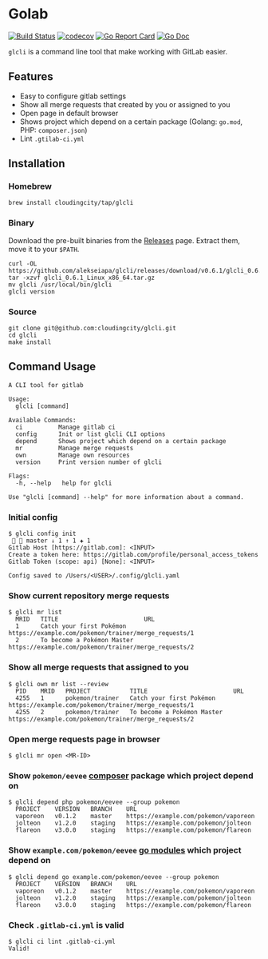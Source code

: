 # Golab

[![Build Status](https://travis-ci.com/cloudingcity/glcli.svg?branch=master)](https://travis-ci.com/cloudingcity/glcli)
[![codecov](https://codecov.io/gh/cloudingcity/glcli/branch/master/graph/badge.svg)](https://codecov.io/gh/cloudingcity/glcli)
[![Go Report Card](https://goreportcard.com/badge/github.com/alekseiapa/glcli)](https://goreportcard.com/report/github.com/alekseiapa/glcli)
[![Go Doc](https://img.shields.io/badge/godoc-reference-blue.svg?style=flat)](http://godoc.org/github.com/alekseiapa/glcli)

`glcli` is a command line tool that make working with GitLab easier.

## Features

- Easy to configure gitlab settings
- Show all merge requests that created by you or assigned to you
- Open page in default browser
- Shows project which depend on a certain package (Golang: `go.mod`, PHP: `composer.json`)
- Lint `.gtilab-ci.yml`

## Installation

### Homebrew

```shell script
brew install cloudingcity/tap/glcli
```

### Binary

Download the pre-built binaries from the [Releases](https://github.com/alekseiapa/glcli/releases) page. Extract them, move it to your `$PATH`.

```shell script
curl -OL https://github.com/alekseiapa/glcli/releases/download/v0.6.1/glcli_0.6.1_Linux_x86_64.tar.gz
tar -xzvf glcli_0.6.1_Linux_x86_64.tar.gz
mv glcli /usr/local/bin/glcli
glcli version
```

### Source

```shell script
git clone git@github.com:cloudingcity/glcli.git
cd glcli
make install
```

## Command Usage

```
A CLI tool for gitlab

Usage:
  glcli [command]

Available Commands:
  ci          Manage gitlab ci
  config      Init or list glcli CLI options
  depend      Shows project which depend on a certain package
  mr          Manage merge requests
  own         Manage own resources
  version     Print version number of glcli

Flags:
  -h, --help   help for glcli

Use "glcli [command] --help" for more information about a command.
```

### Initial config

```shell script
$ glcli config init                                                                                                    master ↓ 1 ↑ 1 ✚ 1 
Gitlab Host [https://gitlab.com]: <INPUT>
Create a token here: https://gitlab.com/profile/personal_access_tokens
Gitlab Token (scope: api) [None]: <INPUT>

Config saved to /Users/<USER>/.config/glcli.yaml
```

### Show current repository merge requests
```shell script
$ glcli mr list
  MRID   TITLE                        URL                                                                   
  1      Catch your first Pokémon     https://example.com/pokemon/trainer/merge_requests/1  
  2      To become a Pokémon Master   https://example.com/pokemon/trainer/merge_requests/2  
```

### Show all merge requests that assigned to you
```shell script
$ glcli own mr list --review
  PID    MRID   PROJECT           TITLE                        URL                                                                   
  4255   1      pokemon/trainer   Catch your first Pokémon     https://example.com/pokemon/trainer/merge_requests/1  
  4255   2      pokemon/trainer   To become a Pokémon Master   https://example.com/pokemon/trainer/merge_requests/2  
```

### Open merge requests page in browser
```shell script
$ glcli mr open <MR-ID>
```

### Show `pokemon/eevee` [composer](https://getcomposer.org/) package which project depend on
```shell script
$ glcli depend php pokemon/eevee --group pokemon
  PROJECT    VERSION   BRANCH    URL
  vaporeon   v0.1.2    master    https://example.com/pokemon/vaporeon
  jolteon    v1.2.0    staging   https://example.com/pokemon/jolteon
  flareon    v3.0.0    staging   https://example.com/pokemon/flareon
```

### Show `example.com/pokemon/eevee` [go modules](https://github.com/golang/go/wiki/Modules) which project depend on
```shell script
$ glcli depend go example.com/pokemon/eevee --group pokemon
  PROJECT    VERSION   BRANCH    URL
  vaporeon   v0.1.2    master    https://example.com/pokemon/vaporeon
  jolteon    v1.2.0    staging   https://example.com/pokemon/jolteon
  flareon    v3.0.0    staging   https://example.com/pokemon/flareon
```

### Check `.gitlab-ci.yml` is valid

```shell script
$ glcli ci lint .gitlab-ci.yml
Valid!
```
